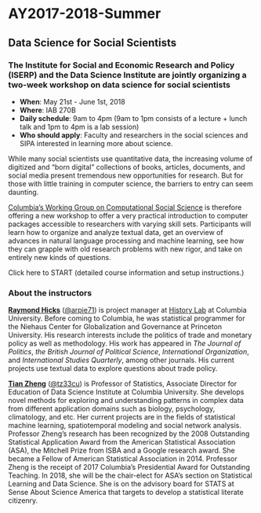 # AY2017-2018-Summer

## Data Science for Social Scientists

### The Institute for Social and Economic Research and Policy (ISERP) and the Data Science Institute are jointly organizing a two-week workshop on data science for social scientists
- **When**: May 21st - June 1st, 2018
- **Where**: IAB 270B
- **Daily schedule**: 9am to 4pm (9am to 1pm consists of a lecture + lunch talk and 1pm to 4pm is a lab session) 
- **Who should apply**: Faculty and researchers in the social sciences and SIPA interested in learning more about  science.

While many social scientists use quantitative data, the increasing volume of digitized and “born digital” collections of books, articles, documents, and social media present tremendous new opportunities for research. But for those with little training in computer science, the barriers to entry can seem daunting. 

[Columbia’s Working Group on Computational Social Science](http://css.iserp.columbia.edu/) is therefore offering a new workshop to offer a very practical introduction to computer packages accessible to researchers with varying skill sets. Participants will learn how to organize and analyze textual data, get an overview of advances in natural language processing and machine learning, see how they can grapple with old research problems with new rigor, and take on entirely new kinds of questions.

Click here to START (detailed course information and setup instructions.)

### About the instructors

**[Raymond Hicks](http://www.columbia.edu/~rh2883/)** ([@arpie71](https://github.com/arpie71)) is project manager at [History Lab](http://history-lab.org/) at Columbia University. Before coming to Columbia, he was statistical programmer for the Niehaus Center for Globalization and Governance at Princeton University. His research interests include the politics of trade and monetary policy as well as methodology. His work has appeared in *The Journal of Politics*, *the British Journal of Political Science*, *International Organization*, and *International Studies Quarterly*, among other journals. His current projects use textual data to explore questions about trade policy.

**[Tian Zheng](http://www.stat.columbia.edu/~tzheng/)** ([@tz33cu](https://github.com/tz33cu)) is Professor of Statistics, Associate Director for Education of Data Science Institute at Columbia University. She develops novel methods for exploring and understanding patterns in complex data from different application domains such as biology, psychology, climatology, and etc. Her current projects are in the fields of statistical machine learning, spatiotemporal modeling and social network analysis. Professor Zheng’s research has been recognized by the 2008 Outstanding Statistical Application Award from the American Statistical Association (ASA), the Mitchell Prize from ISBA and a Google research award. She became a Fellow of American Statistical Association in 2014. Professor Zheng is the receipt of 2017 Columbia’s Presidential Award for Outstanding Teaching. In 2018, she will be the chair-elect for ASA’s section on Statistical Learning and Data Science. She is on the advisory board for STATS at Sense About Science America that targets to develop a statistical literate citizenry.
